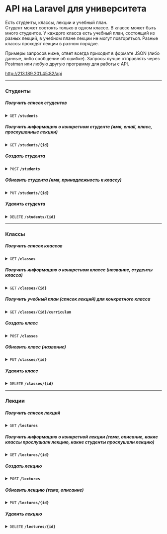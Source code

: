 # API на Laravel для университета

Есть студенты, классы, лекции и учебный план.  
Студент может состоять только в одном классе.
В классе может быть много студентов.
У каждого класса есть учебный план, состоящий из разных лекций, в учебном плане лекции не могут повторяться.
Разные классы проходят лекции в разном порядке.

Примеры запросов ниже, ответ всегда приходит в формате JSON (либо данные, либо сообщение об ошибке).
Запросы лучше отправлять через Postman или любую другую программу для работы с API. 

http://213.189.201.45:82/api <br>


-------------------------------------------------------------------------------------------

### Студенты
##### Получить список студентов
<details>
 <summary><code>GET</code> <code><b>/students</b></code> </summary>

###### Параметров запроса нет
</details>

##### Получить информацию о конкретном студенте (имя, email, класс, прослушанные лекции)
<details>
 <summary><code>GET</code> <code><b>/students/{id}</b></code> </summary>

###### Параметров запроса нет
</details>

##### Создать студента
<details>
<summary><code>POST</code> <code><b>/students</b></code> </summary>

###### Параметры запроса
<table>
    <tr>
        <th style="vertical-align: top;">Ключ</th>
        <th>Значение</th>
    </tr>
    <tr>
        <td>name</td>
        <td style="padding-left: 0">
            <ul>
                <li>обязательное</li>
                <li>максимум 255 символов</li>
                <li>цифры запрещены</li>
            </ul>
        </td>
    </tr>
    <tr>
        <td>email</td>
        <td style="padding-left: 0">
            <ul>
                <li>обязательное</li>
                <li>формат e-mail</li>
                <li>не должно использоваться ранее</li>
            </ul>
        </td>
    </tr>
        <tr>
        <td>student_class_id</td>
        <td style="padding-left: 0">
            <ul>
                <li>обязательное</li>
                <li>число</li>
                <li>класс с таким id должен существовать</li>
            </ul>
        </td>
    </tr>
</table>

</details>

##### Обновить студента (имя, принадлежность к классу)
<details>
<summary><code>PUT</code> <code><b>/students/{id}</b></code> </summary>

###### Параметры запроса
<table>
    <tr>
        <th style="vertical-align: top;">Ключ</th>
        <th>Значение</th>
    </tr>
    <tr>
        <td>name</td>
        <td style="padding-left: 0">
            <ul>
                <li>обязательное</li>
                <li>максимум 255 символов</li>
                <li>цифры запрещены</li>
            </ul>
        </td>
    </tr>
    <tr>
        <td>student_class_id</td>
        <td style="padding-left: 0">
            <ul>
                <li>обязательное</li>
                <li>число</li>
                <li>класс с таким id должен существовать</li>
            </ul>
        </td>
    </tr>
</table>
</details>

##### Удалить студента
<details>
 <summary><code>DELETE</code> <code><b>/students/{id}</b></code> </summary>

###### Параметров запроса нет
</details>

------------------------------------------------------------------------------------------

### Классы
##### Получить список классов
<details>
 <summary><code>GET</code> <code><b>/classes</b></code> </summary>

###### Параметров запроса нет
</details>

##### Получить информацию о конкретном классе (название, студенты класса)
<details>
 <summary><code>GET</code> <code><b>/classes/{id}</b></code> </summary>

###### Параметров запроса нет
</details>

##### Получить учебный план (список лекций) для конкретного класса
<details>
<summary><code>GET</code> <code><b>/classes/{id}/curriculum</b></code> </summary>

###### Параметров запроса нет
</details>

##### Создать класс
<details>
<summary><code>POST</code> <code><b>/classes</b></code> </summary>

###### Параметры запроса
<table>
    <tr>
        <th style="vertical-align: top;">Ключ</th>
        <th>Значение</th>
    </tr>
    <tr>
        <td>name</td>
        <td style="padding-left: 0">
            <ul>
                <li>обязательное</li>
                <li>максимум 255 символов</li>
            </ul>
        </td>
    </tr>
</table>

</details>

##### Обновить класс (название)
<details>
<summary><code>PUT</code> <code><b>/classes/{id}</b></code> </summary>

###### Параметры запроса
<table>
    <tr>
        <th style="vertical-align: top;">Ключ</th>
        <th>Значение</th>
    </tr>
    <tr>
        <td>name</td>
        <td style="padding-left: 0">
            <ul>
                <li>обязательное</li>
                <li>максимум 255 символов</li>
            </ul>
        </td>
    </tr>
</table>
</details>

##### Удалить класс
<details>
 <summary><code>DELETE</code> <code><b>/classes/{id}</b></code> </summary>

###### Параметров запроса нет
</details>

------------------------------------------------------------------------------------------

### Лекции

##### Получить список лекций
<details>
 <summary><code>GET</code> <code><b>/lectures</b></code> </summary>

###### Параметров запроса нет
</details>

##### Получить информацию о конкретной лекции (тема, описание, какие классы прослушали лекцию, какие студенты прослушали лекцию)
<details>
 <summary><code>GET</code> <code><b>/lectures/{id}</b></code> </summary>

###### Параметров запроса нет
</details>

##### Создать лекцию
<details>
<summary><code>POST</code> <code><b>/lectures</b></code> </summary>

###### Параметры запроса
<table>
    <tr>
        <th style="vertical-align: top;">Ключ</th>
        <th>Значение</th>
    </tr>
    <tr>
        <td>topic</td>
        <td style="padding-left: 0">
            <ul>
                <li>обязательное</li>
                <li>максимум 255 символов</li>
            </ul>
        </td>
    </tr>
        <tr>
        <td>description</td>
        <td style="padding-left: 0">
            <ul>
                <li>не обязательное</li>
            </ul>
        </td>
    </tr>
</table>

</details>

##### Обновить лекцию (тема, описание)
<details>
<summary><code>PUT</code> <code><b>/lectures/{id}</b></code> </summary>

###### Параметры запроса
<table>
    <tr>
        <th style="vertical-align: top;">Ключ</th>
        <th>Значение</th>
    </tr>
    <tr>
        <td>topic</td>
        <td style="padding-left: 0">
            <ul>
                <li>обязательное</li>
                <li>максимум 255 символов</li>
            </ul>
        </td>
    </tr>
        <tr>
        <td>description</td>
        <td style="padding-left: 0">
            <ul>
                <li>не обязательное</li>
            </ul>
        </td>
    </tr>
</table>
</details>

##### Удалить лекцию
<details>
 <summary><code>DELETE</code> <code><b>/lectures/{id}</b></code> </summary>

###### Параметров запроса нет
</details>
